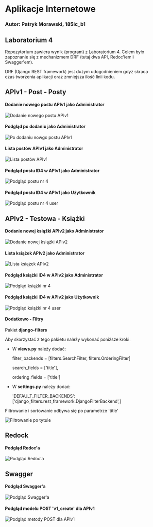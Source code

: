 # Aplikacje Internetowe

### Autor: Patryk Morawski, 185ic_b1

## Laboratorium 4
Repozytorium zawiera wynik (program) z Laboratorium 4. Celem było zapoznanie się z mechanizmem DRF (tutaj dwa API, Redoc'iem i Swagger'em). 

DRF (Django REST framework) jest dużym udogodnieniem gdyż skraca czas tworzenia aplikacji oraz zmniejsza ilość linii kodu.

## APIv1 - Post - Posty

#### Dodanie nowego postu APIv1 jako Administrator
![Dodanie nowego postu APIv1](https://i.imgur.com/tUjlosN.png)

#### Podgląd po dodaniu jako Administrator
![Po dodaniu nowgo postu APIv1](https://i.imgur.com/O6R9nlD.png)

#### Lista postów APIv1 jako Administrator
![Lista postów APIv1](https://i.imgur.com/6UfQ2m1.png)

#### Podgląd postu ID4 w APIv1 jako Administrator
![Podgląd postu nr 4](https://i.imgur.com/Z30pYqR.png)

#### Podgląd postu ID4 w APIv1 jako Użytkownik
![Podgląd postu nr 4 user](https://i.imgur.com/ww4dm4x.png)

## APIv2 - Testowa - Książki

#### Dodanie nowej książki APIv2 jako Administrator
![Dodanie nowej książki APIv2](https://i.imgur.com/m4q4hCU.png)

#### Lista książek APIv2 jako Administrator
![Lista książek APIv2](https://i.imgur.com/yG7hx4t.png)

#### Podgląd książki ID4 w APIv2 jako Administrator
![Podgląd książki nr 4](https://i.imgur.com/Yiwlz19.png)

#### Podgląd książki ID4 w APIv2 jako Użytkownik
![Podgląd książki nr 4 user](https://i.imgur.com/iJPnkMJ.png)

#### Dodatkowo - Filtry
Pakiet **django-filters**

Aby skorzystać z tego pakietu należy wykonać poniższe kroki:

- W **views.py** należy dodać:

    filter_backends = [filters.SearchFilter, filters.OrderingFilter] 
    
    search_fields = ['title'], 
    
    ordering_fields = ['title'] 
    
- W **settings.py**  należy dodać:

    'DEFAULT_FILTER_BACKENDS': ['django_filters.rest_framework.DjangoFilterBackend',]
    
Filtrowanie i sortowanie odbywa się po parametrze 'title'

![Filtrowanie po tytule](https://i.imgur.com/OMeXbwo.png)

## Redock

#### Podgląd Redoc'a
![Podgląd Redoc'a](https://i.imgur.com/fSOoKdK.png)

## Swagger

#### Podgląd Swagger'a
![Podgląd Swagger'a](https://i.imgur.com/igDaLT1.png)
#### Podgląd modelu POST 'v1_create' dla APIv1
![Podgląd metody POST dla APIv1](https://i.imgur.com/MJOHReU.png)
